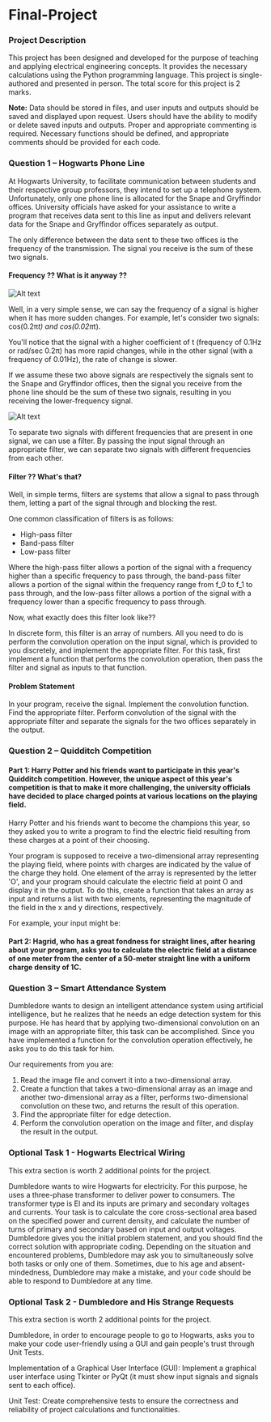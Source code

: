# Final-Project
### Project Description

This project has been designed and developed for the purpose of teaching and applying electrical engineering concepts. It provides the necessary calculations using the Python programming language. This project is single-authored and presented in person. The total score for this project is 2 marks.

**Note:** Data should be stored in files, and user inputs and outputs should be saved and displayed upon request. Users should have the ability to modify or delete saved inputs and outputs. Proper and appropriate commenting is required. Necessary functions should be defined, and appropriate comments should be provided for each code.

### Question 1 – Hogwarts Phone Line

At Hogwarts University, to facilitate communication between students and their respective group professors, they intend to set up a telephone system. Unfortunately, only one phone line is allocated for the Snape and Gryffindor offices. University officials have asked for your assistance to write a program that receives data sent to this line as input and delivers relevant data for the Snape and Gryffindor offices separately as output.

The only difference between the data sent to these two offices is the frequency of the transmission. The signal you receive is the sum of these two signals.

#### Frequency ?? What is it anyway ??

![Alt text](https://github.com/CP-NIT/Final-Project/blob/main/s1_1.png)

Well, in a very simple sense, we can say the frequency of a signal is higher when it has more sudden changes. For example, let's consider two signals: cos(0.2π*t) and cos(0.02π*t).

You'll notice that the signal with a higher coefficient of t (frequency of 0.1Hz or rad/sec 0.2π) has more rapid changes, while in the other signal (with a frequency of 0.01Hz), the rate of change is slower.

If we assume these two above signals are respectively the signals sent to the Snape and Gryffindor offices, then the signal you receive from the phone line should be the sum of these two signals, resulting in you receiving the lower-frequency signal.

![Alt text]([https://github.com/CP-NIT/Final-Project/blob/main/s1_1.png](https://github.com/CP-NIT/Final-Project/blob/main/s1_2.png))

To separate two signals with different frequencies that are present in one signal, we can use a filter. By passing the input signal through an appropriate filter, we can separate two signals with different frequencies from each other.

#### Filter ?? What's that?

Well, in simple terms, filters are systems that allow a signal to pass through them, letting a part of the signal through and blocking the rest.

One common classification of filters is as follows:
- High-pass filter
- Band-pass filter
- Low-pass filter

Where the high-pass filter allows a portion of the signal with a frequency higher than a specific frequency to pass through, the band-pass filter allows a portion of the signal within the frequency range from f_0 to f_1 to pass through, and the low-pass filter allows a portion of the signal with a frequency lower than a specific frequency to pass through.

Now, what exactly does this filter look like??

In discrete form, this filter is an array of numbers. All you need to do is perform the convolution operation on the input signal, which is provided to you discretely, and implement the appropriate filter. For this task, first implement a function that performs the convolution operation, then pass the filter and signal as inputs to that function.

#### Problem Statement

In your program, receive the signal.
Implement the convolution function.
Find the appropriate filter.
Perform convolution of the signal with the appropriate filter and separate the signals for the two offices separately in the output.

### Question 2 – Quidditch Competition

#### Part 1: Harry Potter and his friends want to participate in this year's Quidditch competition. However, the unique aspect of this year's competition is that to make it more challenging, the university officials have decided to place charged points at various locations on the playing field.

Harry Potter and his friends want to become the champions this year, so they asked you to write a program to find the electric field resulting from these charges at a point of their choosing.

Your program is supposed to receive a two-dimensional array representing the playing field, where points with charges are indicated by the value of the charge they hold. One element of the array is represented by the letter 'O', and your program should calculate the electric field at point O and display it in the output. To do this, create a function that takes an array as input and returns a list with two elements, representing the magnitude of the field in the x and y directions, respectively.

For example, your input might be:


#### Part 2: Hagrid, who has a great fondness for straight lines, after hearing about your program, asks you to calculate the electric field at a distance of one meter from the center of a 50-meter straight line with a uniform charge density of 1C.

### Question 3 – Smart Attendance System

Dumbledore wants to design an intelligent attendance system using artificial intelligence, but he realizes that he needs an edge detection system for this purpose. He has heard that by applying two-dimensional convolution on an image with an appropriate filter, this task can be accomplished. Since you have implemented a function for the convolution operation effectively, he asks you to do this task for him.

Our requirements from you are:
1. Read the image file and convert it into a two-dimensional array.
2. Create a function that takes a two-dimensional array as an image and another two-dimensional array as a filter, performs two-dimensional convolution on these two, and returns the result of this operation.
3. Find the appropriate filter for edge detection.
4. Perform the convolution operation on the image and filter, and display the result in the output.

### Optional Task 1 - Hogwarts Electrical Wiring

This extra section is worth 2 additional points for the project.

Dumbledore wants to wire Hogwarts for electricity. For this purpose, he uses a three-phase transformer to deliver power to consumers. The transformer type is EI and its inputs are primary and secondary voltages and currents. Your task is to calculate the core cross-sectional area based on the specified power and current density, and calculate the number of turns of primary and secondary based on input and output voltages. Dumbledore gives you the initial problem statement, and you should find the correct solution with appropriate coding. Depending on the situation and encountered problems, Dumbledore may ask you to simultaneously solve both tasks or only one of them. Sometimes, due to his age and absent-mindedness, Dumbledore may make a mistake, and your code should be able to respond to Dumbledore at any time.

### Optional Task 2 - Dumbledore and His Strange Requests

This extra section is worth 2 additional points for the project.

Dumbledore, in order to encourage people to go to Hogwarts, asks you to make your code user-friendly using a GUI and gain people's trust through Unit Tests.

Implementation of a Graphical User Interface (GUI): Implement a graphical user interface using Tkinter or PyQt (it must show input signals and signals sent to each office).

Unit Test: Create comprehensive tests to ensure the correctness and reliability of project calculations and functionalities.
